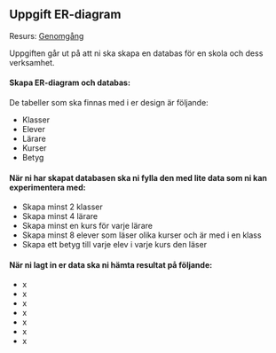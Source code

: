 ## Uppgift ER-diagram

Resurs: [Genomgång](https://github.com/NTIGBG/TE17P-WESWEB01/blob/master/w04/ER-diagram.pdf)

Uppgiften går ut på att ni ska skapa en databas för en skola och dess verksamhet.

#### Skapa ER-diagram och databas:

De tabeller som ska finnas med i er design är följande:
* Klasser
* Elever
* Lärare
* Kurser
* Betyg

#### När ni har skapat databasen ska ni fylla den med lite data som ni kan experimentera med:

* Skapa minst 2 klasser
* Skapa minst 4 lärare
* Skapa minst en kurs för varje lärare
* Skapa minst 8 elever som läser olika kurser och är med i en klass
* Skapa ett betyg till varje elev i varje kurs den läser

#### När ni lagt in er data ska ni hämta resultat på följande:
* x
* x
* x
* x
* x
* x
* x
